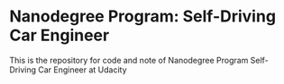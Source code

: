 # Nanodegree Program: Self-Driving Car Engineer

This is the repository for code and note of Nanodegree Program Self-Driving Car Engineer at Udacity
